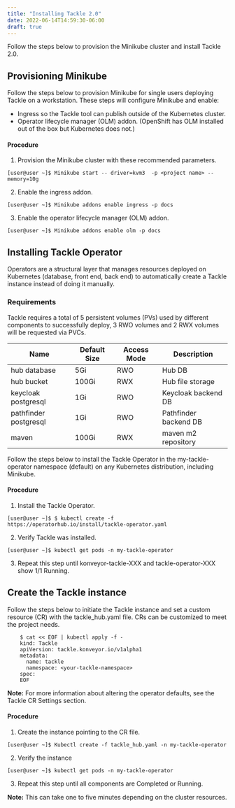 ```yaml
---
title: "Installing Tackle 2.0"
date: 2022-06-14T14:59:30-06:00
draft: true
---
```


Follow the steps below to provision the Minikube cluster and install Tackle 2.0.  

## Provisioning Minikube
Follow the steps below to provision Minikube for single users deploying Tackle on a workstation. These steps will configure Minikube and enable:
* Ingress so the Tackle tool can publish outside of the Kubernetes cluster.
* Operator lifecycle manager (OLM) addon. (OpenShift has OLM installed out of the box but Kubernetes does not.)

#### Procedure
1. Provision the Minikube cluster with these recommended parameters.
```
[user@user ~]$ Minikube start -- driver=kvm3  -p <project name> --memory=10g
```
2. Enable the ingress addon.
```
[user@user ~]$ Minikube addons enable ingress -p docs
```
3. Enable the operator lifecycle manager (OLM) addon.
```
[user@user ~]$ Minikube addons enable olm -p docs
```

## Installing Tackle Operator
Operators are a structural layer that manages resources deployed on Kubernetes (database, front end, back end) to automatically create a Tackle instance instead of doing it manually.

### Requirements
Tackle requires a total of 5 persistent volumes (PVs) used by different components to successfully deploy, 3 RWO volumes and 2 RWX volumes will be requested via PVCs.

|Name|Default Size|Access Mode|Description|
|--|--|--|--|
|hub database|5Gi|RWO|Hub DB|
|hub bucket|100Gi|RWX|Hub file storage|
|keycloak postgresql|1Gi|RWO|Keycloak backend DB|
|pathfinder postgresql|1Gi|RWO|Pathfinder backend DB|
|maven|100Gi|RWX|maven m2 repository|

Follow the steps below to install the Tackle Operator in the my-tackle-operator namespace (default) on any Kubernetes distribution, including Minikube.

#### Procedure
1. Install the Tackle Operator.
```
[user@user ~]$ $ kubectl create -f https://operatorhub.io/install/tackle-operator.yaml
```
2. Verify Tackle was installed.
```
[user@user ~]$ kubectl get pods -n my-tackle-operator
```
3. Repeat this step until konveyor-tackle-XXX and tackle-operator-XXX show 1/1 Running.

## Create the Tackle instance
Follow the steps below to initiate the Tackle instance and set a custom resource (CR) with the tackle_hub.yaml file. CRs can be customized to meet the project needs.
```
    $ cat << EOF | kubectl apply -f -
    kind: Tackle
    apiVersion: tackle.konveyor.io/v1alpha1
    metadata:
      name: tackle
      namespace: <your-tackle-namespace>
    spec:
    EOF
```
**Note:** For more information about altering the operator defaults, see the Tackle CR Settings section.

#### Procedure
1. Create the instance pointing to the CR file.
```
[user@user ~]$ Kubectl create -f tackle_hub.yaml -n my-tackle-operator
```
2. Verify the instance
```
[user@user ~]$ kubectl get pods -n my-tackle-operator
```
3. Repeat this step until all components are Completed or Running.

**Note:** This can take one to five minutes depending on the cluster resources.
